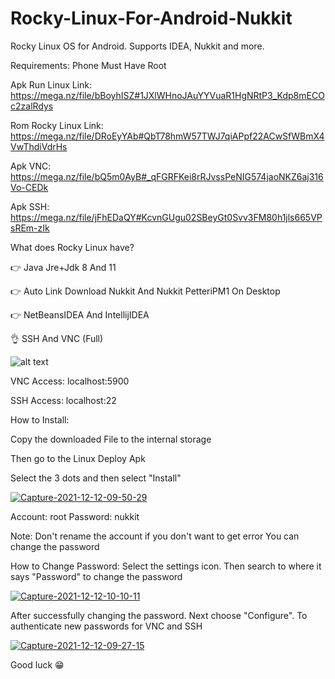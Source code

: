# Rocky-Linux-For-Android-Nukkit
Rocky Linux OS for Android. Supports IDEA, Nukkit and more.

Requirements: Phone Must Have Root

Apk Run Linux Link: https://mega.nz/file/bBoyhISZ#1JXlWHnoJAuYYVuaR1HgNRtP3_Kdp8mECOc2zalRdys

Rom Rocky Linux Link: https://mega.nz/file/DRoEyYAb#QbT78hmW57TWJ7qiAPpf22ACwSfWBmX4VwThdiVdrHs

Apk VNC: https://mega.nz/file/bQ5m0AyB#_qFGRFKei8rRJvssPeNIG574jaoNKZ6aj316Vo-CEDk

Apk SSH: https://mega.nz/file/jFhEDaQY#KcvnGUgu02SBeyGt0Svv3FM80h1jls665VPsREm-zIk

What does Rocky Linux have?

👉 Java Jre+Jdk 8 And 11

👉 Auto Link Download Nukkit And Nukkit PetteriPM1 On Desktop

👉 NetBeansIDEA And IntellijIDEA

👌 SSH And VNC (Full)

![alt text](https://i.ibb.co/qmX2hw2/Screenshot-20211212-050544-VNC-Viewer.png)

VNC Access: localhost:5900

SSH Access: localhost:22




How to Install:

Copy the downloaded File to the internal storage

Then go to the Linux Deploy Apk

Select the 3 dots and then select "Install"

<a href="https://ibb.co/6Pz2f0r"><img src="https://i.ibb.co/2txwf3W/Capture-2021-12-12-09-50-29.jpg" alt="Capture-2021-12-12-09-50-29" border="0"></a>

Account: root
Password: nukkit

Note: Don't rename the account if you don't want to get error
You can change the password

How to Change Password:
Select the settings icon. Then search to where it says "Password" to change the password

<a href="https://ibb.co/jzDSLf3"><img src="https://i.ibb.co/m043HTh/Capture-2021-12-12-10-10-11.jpg" alt="Capture-2021-12-12-10-10-11" border="0"></a>

After successfully changing the password. Next choose "Configure". To authenticate new passwords for VNC and SSH

<a href="https://ibb.co/QkV6WP7"><img src="https://i.ibb.co/42Ljb8w/Capture-2021-12-12-09-27-15.jpg" alt="Capture-2021-12-12-09-27-15" border="0"></a>

Good luck 😁
